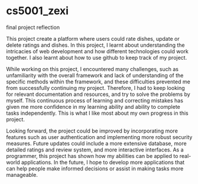 # cs5001_zexi

final project reflection

This project create a platform where users could rate dishes, update or delete ratings and dishes. In this project, I learnt about understanding the intricacies of web development and how different technologies could work together. I also learnt about how to use github to keep track of my project.

While working on this project, I encountered many challenges, such as unfamiliarity with the overall framework and lack of understanding of the specific methods within the framework, and these difficulties prevented me from successfully continuing my project. Therefore, I had to keep looking for relevant documentation and resources, and try to solve the problems by myself. This continuous process of learning and correcting mistakes has given me more confidence in my learning ability and ability to complete tasks independently. This is what I like most about my own progress in this project.

Looking forward, the project could be improved by incorporating more features such as user authentication and implementing more robust security measures. Future updates could include a more extensive database, more detailed ratings and review system, and more interactive interfaces. As a programmer, this project has shown how my abilities can be applied to real-world applications. In the future, I hope to develop more applications that can help people make informed decisions or assist in making tasks more manageable.

